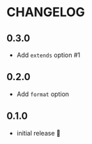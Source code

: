 # CHANGELOG

## 0.3.0

* Add `extends` option #1

## 0.2.0

* Add `format` option

## 0.1.0

* initial release :rocket:


